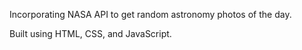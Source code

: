 Incorporating NASA API to get random astronomy photos of the day.

Built using HTML, CSS, and JavaScript.
